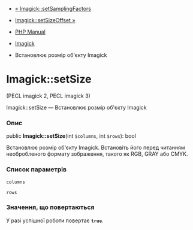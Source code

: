 - [« Imagick::setSamplingFactors](imagick.setsamplingfactors.md)
- [Imagick::setSizeOffset »](imagick.setsizeoffset.md)

- [PHP Manual](index.md)
- [Imagick](class.imagick.md)
- Встановлює розмір об'єкту Imagick

# Imagick::setSize

(PECL imagick 2, PECL imagick 3)

Imagick::setSize — Встановлює розмір об'єкту Imagick

### Опис

public **Imagick::setSize**(int `$columns`, int `$rows`): bool

Встановлює розмір об'єкту Imagick. Встановіть його перед читанням
необробленого формату зображення, такого як RGB, GRAY або CMYK.

### Список параметрів

`columns`

`rows`

### Значення, що повертаються

У разі успішної роботи повертає **`true`**.
